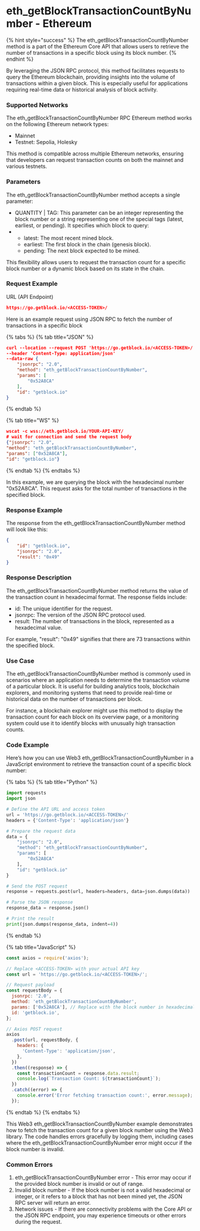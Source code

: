 # eth\_getBlockTransactionCountByNumber - Ethereum

{% hint style="success" %}
The eth\_getBlockTransactionCountByNumber method is a part of the Ethereum Core API that allows users to retrieve the number of transactions in a specific block using its block number.
{% endhint %}

By leveraging the JSON RPC protocol, this method facilitates requests to query the Ethereum blockchain, providing insights into the volume of transactions within a given block. This is especially useful for applications requiring real-time data or historical analysis of block activity.

### Supported Networks

The eth\_getBlockTransactionCountByNumber RPC Ethereum method works on the following Ethereum network types:

* Mainnet
* Testnet: Sepolia, Holesky

This method is compatible across multiple Ethereum networks, ensuring that developers can request transaction counts on both the mainnet and various testnets.

### Parameters

The eth\_getBlockTransactionCountByNumber method accepts a single parameter:

* QUANTITY | TAG: This parameter can be an integer representing the block number or a string representing one of the special tags (latest, earliest, or pending). It specifies which block to query:
*
  * latest: The most recent mined block.
  * earliest: The first block in the chain (genesis block).
  * pending: The next block expected to be mined.

This flexibility allows users to request the transaction count for a specific block number or a dynamic block based on its state in the chain.

### Request Example

URL (API Endpoint)

```json
https://go.getblock.io/<ACCESS-TOKEN>/
```

Here is an example request using JSON RPC to fetch the number of transactions in a specific block

{% tabs %}
{% tab title="JSON" %}
```json
curl --location --request POST 'https://go.getblock.io/<ACCESS-TOKEN>/' 
--header 'Content-Type: application/json' 
--data-raw {
    "jsonrpc": "2.0",
    "method": "eth_getBlockTransactionCountByNumber",
    "params": [
        "0x52A8CA"
    ],
    "id": "getblock.io"
}
```
{% endtab %}

{% tab title="WS" %}
```json
wscat -c wss://eth.getblock.io/YOUR-API-KEY/ 
# wait for connection and send the request body 
{"jsonrpc": "2.0",
"method": "eth_getBlockTransactionCountByNumber",
"params": ["0x52A8CA"],
"id": "getblock.io"}
```
{% endtab %}
{% endtabs %}

In this example, we are querying the block with the hexadecimal number "0x52A8CA". This request asks for the total number of transactions in the specified block.

### Response Example

The response from the eth\_getBlockTransactionCountByNumber method will look like this:

```json
{
    "id": "getblock.io",
    "jsonrpc": "2.0",
    "result": "0x49"
}
```

### Response Description

The eth\_getBlockTransactionCountByNumber method returns the value of the transaction count in hexadecimal format. The response fields include:

* id: The unique identifier for the request.
* jsonrpc: The version of the JSON RPC protocol used.
* result: The number of transactions in the block, represented as a hexadecimal value.

For example, "result": "0x49" signifies that there are 73 transactions within the specified block.

### Use Case

The eth\_getBlockTransactionCountByNumber method is commonly used in scenarios where an application needs to determine the transaction volume of a particular block. It is useful for building analytics tools, blockchain explorers, and monitoring systems that need to provide real-time or historical data on the number of transactions per block.

For instance, a blockchain explorer might use this method to display the transaction count for each block on its overview page, or a monitoring system could use it to identify blocks with unusually high transaction counts.

### Code Example

Here’s how you can use Web3 eth\_getBlockTransactionCountByNumber in a JavaScript environment to retrieve the transaction count of a specific block number:

{% tabs %}
{% tab title="Python" %}
```python
import requests
import json

# Define the API URL and access token
url = 'https://go.getblock.io/<ACCESS-TOKEN>/'
headers = {'Content-Type': 'application/json'}

# Prepare the request data
data = {
    "jsonrpc": "2.0",
    "method": "eth_getBlockTransactionCountByNumber",
    "params": [
        "0x52A8CA"
    ],
    "id": "getblock.io"
}

# Send the POST request
response = requests.post(url, headers=headers, data=json.dumps(data))

# Parse the JSON response
response_data = response.json()

# Print the result
print(json.dumps(response_data, indent=4))
```
{% endtab %}

{% tab title="JavaScript" %}
```javascript
const axios = require('axios');

// Replace <ACCESS-TOKEN> with your actual API key
const url = 'https://go.getblock.io/<ACCESS-TOKEN>/';

// Request payload
const requestBody = {
  jsonrpc: '2.0',
  method: 'eth_getBlockTransactionCountByNumber',
  params: ['0x52A8CA'], // Replace with the block number in hexadecimal
  id: 'getblock.io',
};

// Axios POST request
axios
  .post(url, requestBody, {
    headers: {
      'Content-Type': 'application/json',
    },
  })
  .then((response) => {
    const transactionCount = response.data.result;
    console.log(`Transaction Count: ${transactionCount}`);
  })
  .catch((error) => {
    console.error('Error fetching transaction count:', error.message);
  });

```
{% endtab %}
{% endtabs %}

This Web3 eth\_getBlockTransactionCountByNumber example demonstrates how to fetch the transaction count for a given block number using the Web3 library. The code handles errors gracefully by logging them, including cases where the eth\_getBlockTransactionCountByNumber error might occur if the block number is invalid.

### Common Errors

1. eth\_getBlockTransactionCountByNumber error - This error may occur if the provided block number is invalid or out of range.
2. Invalid block number - If the block number is not a valid hexadecimal or integer, or it refers to a block that has not been mined yet, the JSON RPC server will return an error.
3. Network issues - If there are connectivity problems with the Core API or the JSON RPC endpoint, you may experience timeouts or other errors during the request.
